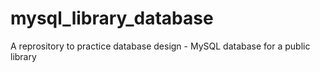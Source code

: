 # mysql_library_database
A reprository to practice database design - MySQL database for a public library
